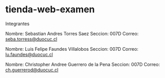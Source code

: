 # tienda-web-examen

Integrantes

Nombre: Sebastian Andres Torres Saez
Seccion: 007D
Correo: seba.torress@duocuc.cl

Nombre: Luis Felipe Faundes Villalobos
Seccion: 007D
Correo: lu.faundes@duocuc.cl

Nombre: Christopher Andree Guerrero de la Pena
Seccion: 007D
Correo: ch.guerrerod@duocuc.cl
